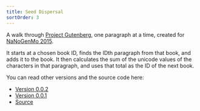 ```yaml
---
title: Seed Dispersal
sortOrder: 3
---
```


A walk through [Project Gutenberg](http://www.gutenberg.org/), one paragraph at
a time, created for [NaNoGenMo 2015](https://github.com/dariusk/NaNoGenMo-2015).

<pdf title="Seed Dispersal" src="https://cdn.rawgit.com/erbridge/seed-dispersal/master/dist/seed-dispersal-0.0.2.pdf" papersize="A4"></pdf>

It starts at a chosen book ID, finds the IDth paragraph from that book, and adds
it to the book. It then calculates the sum of the unicode values of the
characters in that paragraph, and uses that total as the ID of the next book.

You can read other versions and the source code here:

* [Version 0.0.2](https://cdn.rawgit.com/erbridge/seed-dispersal/master/dist/seed-dispersal-0.0.2.pdf)
* [Version 0.0.1](https://cdn.rawgit.com/erbridge/seed-dispersal/master/dist/seed-dispersal-0.0.1.pdf)
* [Source](https://github.com/erbridge/seed-dispersal)
